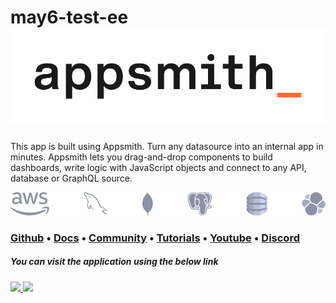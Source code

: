 # may6-test-ee![](https://raw.githubusercontent.com/appsmithorg/appsmith/release/static/appsmith_logo_primary.png)

This app is built using Appsmith. Turn any datasource into an internal app in minutes. Appsmith lets you drag-and-drop components to build dashboards, write logic with JavaScript objects and connect to any API, database or GraphQL source.

![](https://raw.githubusercontent.com/appsmithorg/appsmith/release/static/images/integrations.png)

### [Github](https://github.com/appsmithorg/appsmith) • [Docs](https://docs.appsmith.com/?utm_source=github&utm_medium=social&utm_content=appsmith_docs&utm_campaign=null&utm_term=appsmith_docs) • [Community](https://community.appsmith.com/) • [Tutorials](https://github.com/appsmithorg/appsmith/tree/update/readme#tutorials) • [Youtube](https://www.youtube.com/appsmith) • [Discord](https://discord.gg/rBTTVJp)

##### You can visit the application using the below link

###### [![](https://assets.appsmith.com/git-sync/Buttons.svg) ](https://nightly-saml-alb-https.appsmith.com/applications/6639dafd537e5d6089eb02a6/pages/6639dafd537e5d6089eb02a9) [![](https://assets.appsmith.com/git-sync/Buttons2.svg)](https://nightly-saml-alb-https.appsmith.com/applications/6639dafd537e5d6089eb02a6/pages/6639dafd537e5d6089eb02a9/edit)
